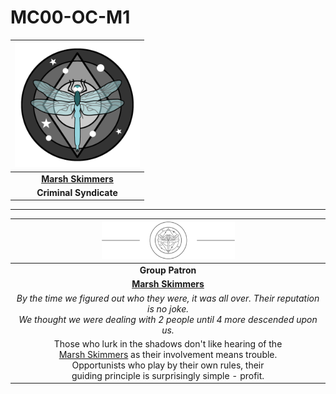 # MC00-OC-M1

| <img src="https://raw.githubusercontent.com/jesskelsall/astarus-images/main/symbols/a8d1966f55290623.png" height="200" /> |
|:---:|
| **[Marsh Skimmers](../organisations/criminals/marsh-skimmers.md)** |
| **Criminal Syndicate** |

---

| <img src="../images/card-icons/marsh-skimmers.png" height="60" /> |
|:---:|
| **Group Patron** |
| **[Marsh Skimmers](../organisations/criminals/marsh-skimmers.md)** |
| *By the time we figured out who they were, it was all over. Their reputation is no joke.<br>We thought we were dealing with 2 people until 4 more descended upon us.* |
| Those who lurk in the shadows don't like hearing of the<br>[Marsh Skimmers](../organisations/criminals/marsh-skimmers.md) as their involvement means trouble.<br>Opportunists who play by their own rules, their<br>guiding principle is surprisingly simple - profit. |
